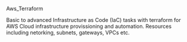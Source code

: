 Aws_Terraform

Basic to advanced Infrastructure as Code (IaC) tasks with terraform for AWS Cloud infrastructure provissioning and automation. Resources including netorking, subnets, gateways, VPCs etc.
